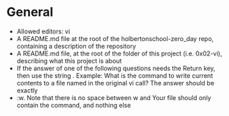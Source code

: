 # General
* Allowed editors: vi
* A README.md file at the root of the holbertonschool-zero_day repo, containing a description of the repository
* A README.md file, at the root of the folder of this project (i.e. 0x02-vi), describing what this project is about
* If the answer of one of the following questions needs the Return key, then use the string <Return>. Example: What is the command to write current contents to a file named in the original vi call? The answer should be exactly 
* :w<Return>. Note that there is no space between w and <Return>
Your file should only contain the command, and nothing else